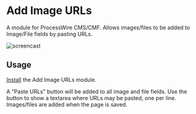 # Add Image URLs

A module for ProcessWire CMS/CMF. Allows images/files to be added to Image/File fields by pasting URLs.

![screencast](https://user-images.githubusercontent.com/1538852/72048850-96323980-3322-11ea-8347-3d10a0da5b08.gif)

## Usage

[Install](http://modules.processwire.com/install-uninstall/) the Add Image URLs module.

A "Paste URLs" button will be added to all image and file fields. Use the button to show a textarea where URLs may be pasted, one per line. Images/files are added when the page is saved.
